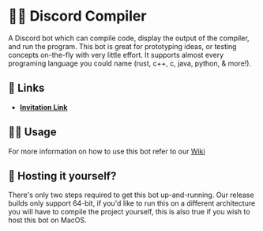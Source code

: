 
# 👩‍💻 Discord Compiler

A Discord bot which can compile code, display the output of the compiler, and run the program. This bot is great for prototyping ideas, or testing concepts on-the-fly with very little effort. It supports almost every programing language you could name (rust, c++, c, java, python, & more!). 

## 🔗 Links

 - **[Invitation Link](https://discord.gg/Hp3gRr8CTH)**

## 👩‍🏫 Usage

For more information on how to use this bot refer to our [Wiki](https://github.com/Blindspot22/compiler-bot/wiki/1.Getting-Started)

## 🔰 Hosting it yourself?

There's only two steps required to get this bot up-and-running. Our release builds only support 64-bit, if you'd like to run this on a different architecture you will have to compile the project yourself, this is also true if you wish to host this bot on MacOS.
















